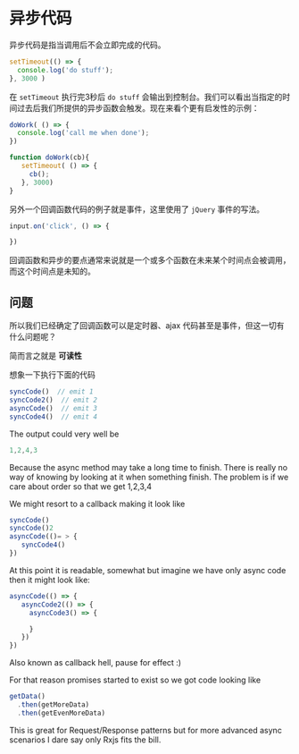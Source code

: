 # 异步代码

异步代码是指当调用后不会立即完成的代码。

```javascript
setTimeout(() => {
  console.log('do stuff');
}, 3000 )
```

在 `setTimeout` 执行完3秒后 `do stuff` 会输出到控制台。我们可以看出当指定的时间过去后我们所提供的异步函数会触发。现在来看个更有启发性的示例：

```javascript
doWork( () => {
  console.log('call me when done');
})
```

```javascript
function doWork(cb){
   setTimeout( () => {
     cb();
   }, 3000)
}
```

另外一个回调函数代码的例子就是事件，这里使用了 `jQuery` 事件的写法。

```javascript
input.on('click', () => {

})
```

回调函数和异步的要点通常来说就是一个或多个函数在未来某个时间点会被调用，而这个时间点是未知的。

## 问题

所以我们已经确定了回调函数可以是定时器、ajax 代码甚至是事件，但这一切有什么问题呢？

简而言之就是 **可读性**

想象一下执行下面的代码

```javascript
syncCode()  // emit 1
syncCode2()  // emit 2
asyncCode()  // emit 3
syncCode4()  // emit 4
```

The output could very well be

```javascript
1,2,4,3
```

Because the async method may take a long time to finish. There is really no way of knowing by looking at it when something finish. The problem is if we care about order so that we get 1,2,3,4

We might resort to a callback making it look like

```javascript
syncCode()
syncCode()2
asyncCode(()= > {
   syncCode4()
})
```

At this point it is readable, somewhat but imagine we have only async code then it might look like:

```javascript
asyncCode(() => {
   asyncCode2(() => {
     asyncCode3() => {

     }
   })
})
```

Also known as callback hell, pause for effect :)

For that reason promises started to exist so we got code looking like

```javascript
getData()
  .then(getMoreData)
  .then(getEvenMoreData)
```

This is great for Request/Response patterns but for more advanced async scenarios I dare say only Rxjs fits the bill.
